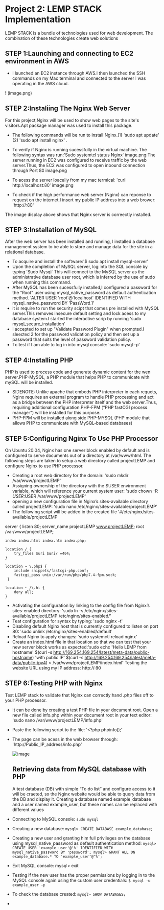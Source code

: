 # Project 2: LEMP STACK Implementation
LEMP STACK is a bundle of technologies used for web development. The combination of these technologies create web solutions

## STEP 1:Launching and connecting to EC2 environment in AWS

* I launched an EC2 instance through AWS.I then launched the SSH commands on my Mac terminal and connected to the server I was operating in the AWS cloud.

! (image.png)

## STEP 2:Instaliing The Nginx Web Server

For this project,Nginx will be used to show web pages to the site's visitors.Apt package manager was used to install this package. 
* The following commands will be run to install Nginx.(1) 'sudo apt update' (2) 'sudo apt install nginx' . 
* To verify if Nginx is running sucessfully in the virtual machine. The following syntax was run:'Sudo systemtcl status Nginx'
image.png 
The server running in EC2 was configured to receive traffic by the web server.Thus, the EC2 was configured to open inbound connection through Port 80
image.png

* To acess the server loacally from my mac termical: 'curl http://localhost:80'
image.png
* To check if the high performance web server (Nginx) can reponse to request on the internet.I insert my public IP address into a web brower: 'http://<Public-IP-Address>:80'

The image display above shows that Nginx server is correectly installed.

## STEP 3:Installation of MySQL

After the web server has been installed and running, I installed a database management system to be able to store and manage data for the site in a relational database. 
* To acquire and install the software:'$ sudo apt install mysql-server' 
* Upon the completion of MySQL server, log into the SQL console by typing 'Sudo Mysql' This will connect to the MySQL server as the administrative database user root, which is inferred by the use of sudo when running this command.
* After MySQL has been sucessfully installed,I configured a password for the "Root" user using mysql_native_password as default authentication method. 'ALTER USER 'root'@'localhost' IDENTIFIED WITH mysql_native_password BY 'PassWord.1'
 * it is require to run the security scipt that comes pre installed with MySQL server.This removes insecure default setting and lock acess to my database system.I started the interactive scrip by running 'sudo mysql_secure_installation'
 * I accepted to set up "Validate Password Plugin" when prompted.I sleected 2 for the password validation policy and then set up a password that suits the level of password validation policy.
 * To test if I am able to log in into mysql console: 'sudo mysql -p'

## STEP 4:Installing PHP

PHP is used to process code and generate dynamic content for the wen server.PHP-MySQL, a PHP module that helps PHP to communicate with mySQL will be installed.
* SIDENOTE: Unlike apache that embeds PHP interpreter in each requets, Nginx requires an external program to handle PHP processing and act as a bridge between the PHP interpreter itself and the web server.Thus, requiring additional configuration.PHP-FPM (“PHP fastCGI process manager”) will be installed for this purpose.
* PHP-FPM will be installed along side PHP-MYSQL (PHP module that allows PHP to communicate with MySQL-based databases)

## STEP 5:Configuring Nginx To Use PHP Processor

On Ubuntu 20.04, Nginx has one server block enabled by default and is configured to serve documents out of a directory at /var/www/html. The following steps are taken to setup a web directory called projectLEMP and configure Nginx to use PHP processor.
* Creating a root web directory for the domain: 'sudo mkdir /var/www/projectLEMP'
* Assigning ownership of the directory with the $USER environment variable, which will reference your current system user: 'sudo chown -R $USER:$USER /var/www/projectLEMP'
* opening a new configuration file in Nginx’s sites-available directory called projectLEMP: 'sudo nano /etc/nginx/sites-available/projectLEMP'
* The following script will be added in the created file
'#/etc/nginx/sites-available/projectLEMP

server {
    listen 80;
    server_name projectLEMP www.projectLEMP;
    root /var/www/projectLEMP;

    index index.html index.htm index.php;

    location / {
        try_files $uri $uri/ =404;
    }

    location ~ \.php$ {
        include snippets/fastcgi-php.conf;
        fastcgi_pass unix:/var/run/php/php7.4-fpm.sock;
     }

    location ~ /\.ht {
        deny all;
    }
    
* Activating the configuration by linking to the config file from Nginx’s sites-enabled directory: 'sudo ln -s /etc/nginx/sites-available/projectLEMP /etc/nginx/sites-enabled/'
* Teat configuration for syntax by typing: 'sudo nginx -t'
* Disabling default Nginx host that is currently configured to listen on port 80: 'sudo unlink /etc/nginx/sites-enabled/default'
* Reload Nginx to apply changes: 'sudo systemctl reload nginx'
* Create an index.html file in that location so that we can test that your new server block works as expected:'sudo echo 'Hello LEMP from hostname' $(curl -s http://169.254.169.254/latest/meta-data/public-hostname) 'with public IP' $(curl -s http://169.254.169.254/latest/meta-data/public-ipv4) > /var/www/projectLEMP/index.html'
Testing the website URL using my IP address: http://<Public-IP-Address>:80

## STEP 6:Testing PHP with Nginx
Test LEMP stack to  validate that Nginx can correctly hand .php files off to your PHP processor.
* It can be done by creating a test PHP file in your document root. Open a new file called info.php within your document root in your text editor: 'sudo nano /var/www/projectLEMP/info.php'
* Paste the following script to the file: 
'<?php
phpinfo();'
* The page can be acess in the web browser through: 'http://Public_IP_address/info.php'
  
  ![image](https://github.com/Mubarokahh/DevOps-Projects/assets/135038657/269ec5d0-5eb3-4f50-aa23-7929ba9f5420)

  ## Retrieving data from MySQL database with PHP
  A test database (DB) with simple “To do list” and configure access to it will be craeted, so the Nginx website would be able to query data from the DB and display it.
Creating a database named example_database and a user named example_user, but these names can be replaced with different values
* Connecting to MySQL console:  `sudo mysql`
* Creating a new database: `mysql> CREATE DATABASE example_database;`
* Creating a new user and granting him full privileges on the database using mysql_native_password as default authentication method: `mysql>  CREATE USER 'example_user'@'%' IDENTIFIED WITH mysql_native_password BY 'password'; mysql> GRANT ALL ON example_database.* TO 'example_user'@'%';`
* Exit MySQL console: mysql> exit
* Testing if the new user has the proper permissions by logging in to the MySQL console again using the custom user credentials: `$ mysql -u example_user -p`
* To check the database created: `mysql> SHOW DATABASES;`
*

